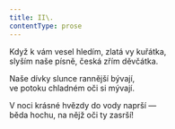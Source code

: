 ```yaml
---
title: II\.
contentType: prose
---
```


Když k vám vesel hledím, zlatá vy kuřátka,  
slyším naše písně, česká zřím děvčátka.

Naše dívky slunce rannější bývají,  
ve potoku chladném oči si mývají.

V noci krásné hvězdy do vody naprší —  
běda hochu, na nějž oči ty zasrší!
